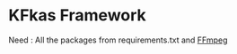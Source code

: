# KFkas Framework

Need : All the packages from requirements.txt
       and [FFmpeg](https://www.ffmpeg.org/)
